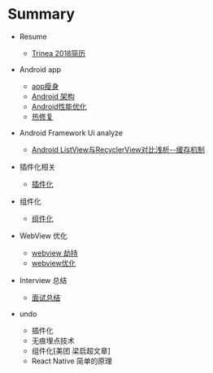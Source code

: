 # Summary

* Resume
	* [Trinea 2018简历](/androidnote/resume/trinea.md)

* Android app
	* [app瘦身](/androidnote/app/thinApk.md)
	* [Android 架构](/androidnote/app/architeture.md)
	* [Android性能优化](/androidnote/app/performance.md)
	* [热修复](/androidnote/app/hotfix.md)

* Android Framework Ui analyze
	* [Android ListView与RecyclerView对比浅析--缓存机制](https://mp.weixin.qq.com/s/_1-5REzMQibPLcK79Hz4gg)
	
* 插件化相关
	* [插件化](/androidnote/app/plugins.md)

* 组件化
	* [组件化](/androidnote/app/componet.md)

* WebView 优化
	* [webview 劫持](/androidnote/app/httpdns.md)
	* [webview优化](/androidnote/app/webview.md)

* Interview 总结
	* [面试总结](/androidnote/app/interview/interviewNote.md)

* undo
	* 插件化
	* 无痕埋点技术
	* 组件化[美团 梁启超文章]
	* React Native 简单的原理